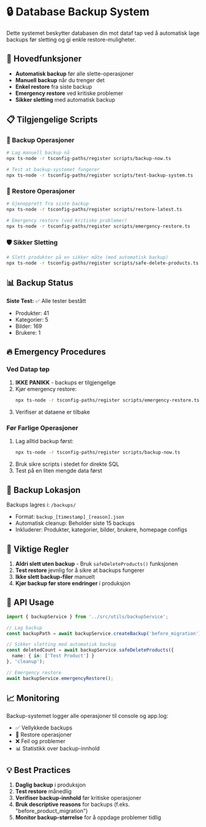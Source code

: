 # 🔒 Database Backup System

Dette systemet beskytter databasen din mot dataf tap ved å automatisk lage backups før sletting og gi enkle restore-muligheter.

## 🎯 Hovedfunksjoner

- **Automatisk backup** før alle slette-operasjoner
- **Manuell backup** når du trenger det
- **Enkel restore** fra siste backup
- **Emergency restore** ved kritiske problemer
- **Sikker sletting** med automatisk backup

## 📋 Tilgjengelige Scripts

### 🔧 Backup Operasjoner

```bash
# Lag manuell backup nå
npx ts-node -r tsconfig-paths/register scripts/backup-now.ts

# Test at backup-systemet fungerer
npx ts-node -r tsconfig-paths/register scripts/test-backup-system.ts
```

### 🔄 Restore Operasjoner

```bash
# Gjenopprett fra siste backup
npx ts-node -r tsconfig-paths/register scripts/restore-latest.ts

# Emergency restore (ved kritiske problemer)
npx ts-node -r tsconfig-paths/register scripts/emergency-restore.ts
```

### 🛡️ Sikker Sletting

```bash
# Slett produkter på en sikker måte (med automatisk backup)
npx ts-node -r tsconfig-paths/register scripts/safe-delete-products.ts
```

## 📊 Backup Status

**Siste Test:** ✅ Alle tester bestått
- Produkter: 41 
- Kategorier: 5
- Bilder: 169
- Brukere: 1

## 🔥 Emergency Procedures

### Ved Datap tøp
1. **IKKE PANIKK** - backups er tilgjengelige
2. Kjør emergency restore:
   ```bash
   npx ts-node -r tsconfig-paths/register scripts/emergency-restore.ts
   ```
3. Verifiser at dataene er tilbake

### Før Farlige Operasjoner
1. Lag alltid backup først:
   ```bash
   npx ts-node -r tsconfig-paths/register scripts/backup-now.ts
   ```
2. Bruk sikre scripts i stedet for direkte SQL
3. Test på en liten mengde data først

## 📁 Backup Lokasjon

Backups lagres i: `/backups/`
- Format: `backup_[timestamp]_[reason].json`
- Automatisk cleanup: Beholder siste 15 backups
- Inkluderer: Produkter, kategorier, bilder, brukere, homepage configs

## 🚨 Viktige Regler

1. **Aldri slett uten backup** - Bruk `safeDeleteProducts()` funksjonen
2. **Test restore** jevnlig for å sikre at backups fungerer
3. **Ikke slett backup-filer** manuelt
4. **Kjør backup før store endringer** i produksjon

## 🔧 API Usage

```typescript
import { backupService } from '../src/utils/backupService';

// Lag backup
const backupPath = await backupService.createBackup('before_migration');

// Sikker sletting med automatisk backup
const deletedCount = await backupService.safeDeleteProducts({
  name: { in: ['Test Product'] }
}, 'cleanup');

// Emergency restore
await backupService.emergencyRestore();
```

## 📈 Monitoring

Backup-systemet logger alle operasjoner til console og app.log:
- ✅ Vellykkede backups
- 🔄 Restore operasjoner  
- ❌ Feil og problemer
- 📊 Statistikk over backup-innhold

## 💡 Best Practices

1. **Daglig backup** i produksjon
2. **Test restore** månedlig
3. **Verifiser backup-innhold** før kritiske operasjoner
4. **Bruk descriptive reasons** for backups (f.eks. "before_product_migration")
5. **Monitor backup-størrelse** for å oppdage problemer tidlig